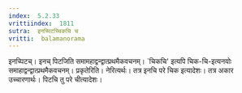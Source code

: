 ```yaml
---
index:  5.2.33
vrittiindex:  1811
sutra:  इनच्पिटच्चिकचि च
vritti:  balamanorama 
---
```


इनच्पिटच्। इनच् पिटजिति समामहाद्वन्द्वात्प्रथमैकवचनम्। `चिकचि' इत्यपि चिक-चि-इत्यनयोः समाहाद्वन्द्वात्प्रथमैकवचनम्। प्रकृतेरिति। नेरित्यर्थः। तत्र इनचि परे चिक इत्यादेशः। तत्र अकार उच्चारणार्थः। पिटचि तु परे चीत्यादेशः। 

